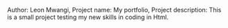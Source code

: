 Author: Leon Mwangi, Project name: My portfolio, Project description: This is a small project testing my new skills in coding in Html.

